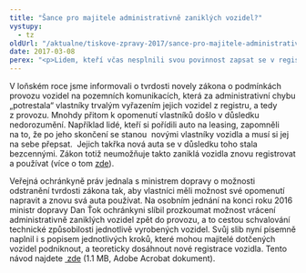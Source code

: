 ```yaml
---
title: "Šance pro majitele administrativně zaniklých vozidel?"
vystupy:
  - tz
oldUrl: "/aktualne/tiskove-zpravy-2017/sance-pro-majitele-administrativne-zaniklych-vozidel"
date: 2017-03-08
perex: "<p>Lidem, kteří včas nesplnili svou povinnost zapsat se v registru silničních vozidel jako vlastníci a o svá auta tak úředně přišli, svitla nová naděje. Ministr dopravy přislíbil veřejné ochránkyni práv individuálně prozkoumat možnost „vrácení“ jednotlivých vozidel zpět do provozu.</p>"
---
```


<!-- imported from the old website -->

<p>V loňském roce jsme informovali o tvrdosti novely zákona o podmínkách provozu vozidel na pozemních komunikacích, která za administrativní chybu „potrestala“ vlastníky trvalým vyřazením jejich vozidel z registru, a tedy z provozu. Mnohdy přitom k opomenutí vlastníků došlo v důsledku nedorozumění. Například lidé, kteří si pořídili auto na leasing, zapomněli na to, že po jeho skončení se stanou  novými vlastníky vozidla a musí si jej na sebe přepsat.  Jejich takřka nová auta se v důsledku toho stala bezcennými. Zákon totiž neumožňuje takto zaniklá vozidla znovu registrovat a používat (více o tom <a href="http://www.ochrance.cz/aktualne/tiskove-zpravy-2016/neprihlasili-auto-vcas-prisli-o-nej/" target="_blank">zde</a>).</p><p> Veřejná ochránkyně práv jednala s ministrem dopravy o možnosti odstranění tvrdosti zákona tak, aby vlastníci měli možnost své opomenutí napravit a znovu svá auta používat. Na osobním jednání na konci roku 2016 ministr dopravy Dan Ťok ochránkyni slíbil prozkoumat možnost vrácení administrativně zaniklých vozidel zpět do provozu, a to cestou schvalování technické způsobilosti jednotlivě vyrobených vozidel. Svůj slib nyní písemně naplnil i s popisem jednotlivých kroků, které mohou majitelé dotčených vozidel podniknout, a teoreticky dosáhnout nové registrace vozidla. Tento návod najdete <a title="Otevření do nového okna" href="/uploads-import/Ostatni_dokumenty/MD_Zanik_technicke_zpusobilosti_vozidla.pdf" target="_blank"> zde</a> (1.1 MB, Adobe Acrobat dokument).</p>
